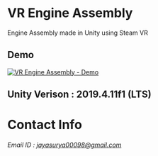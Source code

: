 # VR Engine Assembly
 Engine Assembly made in Unity using Steam VR
 
 ## Demo
 
 [![VR Engine Assembly - Demo](http://img.youtube.com/vi/42y_KSGPswY/0.jpg)](http://www.youtube.com/watch?v=42y_KSGPswY)

## Unity Verison : 2019.4.11f1 (LTS)

# Contact Info

###### Email ID : jayasurya00098@gmail.com
